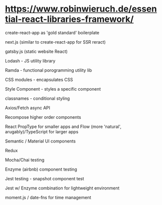 # https://www.robinwieruch.de/essential-react-libraries-framework/

create-react-app as 'gold standard' boilerplate

next.js (similar to create-react-app for SSR reract)

gatsby.js (static website React)

Lodash - JS utility library

Ramda - functional porogramming utility lib

CSS modules - encapsulates CSS

Style Component - styles a specific component

classnames - conditional styling

Axios/Fetch async API

Recompose higher order components

React PropType for smaller apps and Flow (more 'natural', arugably)/TypeScript for larger apps

Semantic / Material UI components

Redux

Mocha/Chai testing

Enzyme (airbnb) component testing

Jest testing - snapshot component test

Jest w/ Enzyme combination for lightweight environment

moment.js / date-fns for time management
